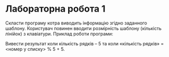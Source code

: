 # Лабораторна робота 1

Скласти програму котра виводить інформацію згідно заданного шаблону.
Користувач повинен вводити розмірність шаблону (кількість лінійок) з
клавіатури.
Приклад роботи програми:

Вивести результат коли кількість рядків – 5 та коли «кількість рядків» =
<номер у списку> % 5 + 5.
